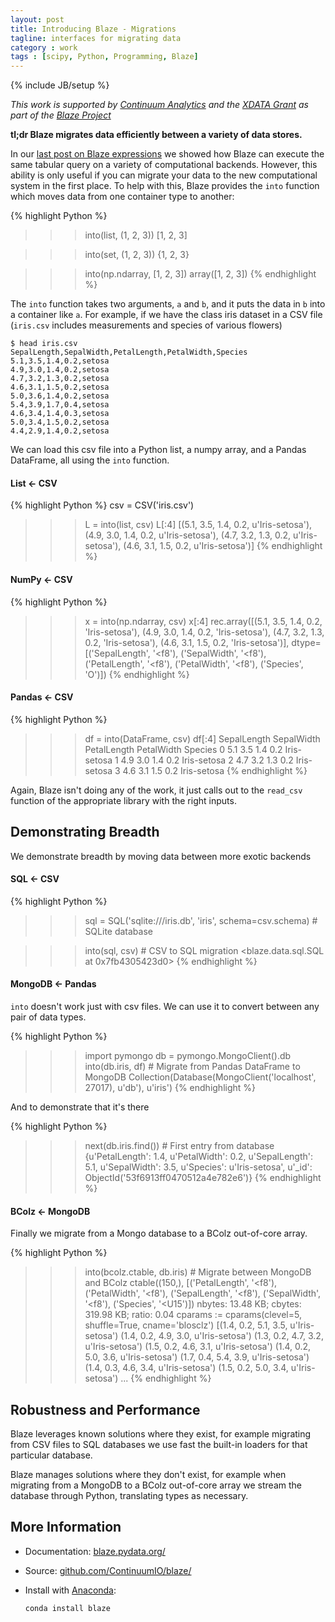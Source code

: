```yaml
---
layout: post
title: Introducing Blaze - Migrations
tagline: interfaces for migrating data
category : work
tags : [scipy, Python, Programming, Blaze]
---
```

{% include JB/setup %}

*This work is supported by [Continuum Analytics](http://continuum.io)
and the [XDATA Grant](http://www.darpa.mil/program/XDATA)
as part of the [Blaze Project](http://blaze.pydata.org)*

**tl;dr Blaze migrates data efficiently between a variety of data stores.**

In our [last post on Blaze expressions](./foo) we showed how Blaze can execute
the same tabular query on a variety of computational backends.  However, this
ability is only useful if you can migrate your data to the new computational
system in the first place.  To help with this, Blaze provides the `into`
function which moves data from one container type to another:

{% highlight Python %}
>>> into(list, (1, 2, 3))
[1, 2, 3]

>>> into(set, (1, 2, 3))
{1, 2, 3}

>>> into(np.ndarray, [1, 2, 3])
array([1, 2, 3])
{% endhighlight %}

The `into` function takes two arguments, `a` and `b`, and it puts the data in
`b` into a container like `a`.  For example, if we have the class iris dataset
in a CSV file (`iris.csv` includes measurements and species of various flowers)


    $ head iris.csv
    SepalLength,SepalWidth,PetalLength,PetalWidth,Species
    5.1,3.5,1.4,0.2,setosa
    4.9,3.0,1.4,0.2,setosa
    4.7,3.2,1.3,0.2,setosa
    4.6,3.1,1.5,0.2,setosa
    5.0,3.6,1.4,0.2,setosa
    5.4,3.9,1.7,0.4,setosa
    4.6,3.4,1.4,0.3,setosa
    5.0,3.4,1.5,0.2,setosa
    4.4,2.9,1.4,0.2,setosa


We can load this csv file into a Python list, a numpy array, and a Pandas
DataFrame, all using the `into` function.

#### List $\leftarrow$ CSV
{% highlight Python %}
csv = CSV('iris.csv')
>>> L = into(list, csv)
>>> L[:4]
[(5.1, 3.5, 1.4, 0.2, u'Iris-setosa'),
 (4.9, 3.0, 1.4, 0.2, u'Iris-setosa'),
 (4.7, 3.2, 1.3, 0.2, u'Iris-setosa'),
 (4.6, 3.1, 1.5, 0.2, u'Iris-setosa')]
{% endhighlight %}

#### NumPy $\leftarrow$ CSV
{% highlight Python %}
>>> x = into(np.ndarray, csv)
>>> x[:4]
rec.array([(5.1, 3.5, 1.4, 0.2, 'Iris-setosa'),
           (4.9, 3.0, 1.4, 0.2, 'Iris-setosa'),
           (4.7, 3.2, 1.3, 0.2, 'Iris-setosa'),
           (4.6, 3.1, 1.5, 0.2, 'Iris-setosa')],
           dtype=[('SepalLength', '<f8'), ('SepalWidth', '<f8'),
           ('PetalLength', '<f8'), ('PetalWidth', '<f8'), ('Species', 'O')])
{% endhighlight %}

#### Pandas $\leftarrow$ CSV
{% highlight Python %}
>>> df = into(DataFrame, csv)
>>> df[:4]
     SepalLength  SepalWidth  PetalLength  PetalWidth         Species
     0            5.1         3.5          1.4         0.2     Iris-setosa
     1            4.9         3.0          1.4         0.2     Iris-setosa
     2            4.7         3.2          1.3         0.2     Iris-setosa
     3            4.6         3.1          1.5         0.2     Iris-setosa
{% endhighlight %}

Again, Blaze isn't doing any of the work, it just calls out to the
`read_csv` function of the appropriate library with the right inputs.


## Demonstrating Breadth

We demonstrate breadth by moving data between more exotic backends


#### SQL $\leftarrow$ CSV

{% highlight Python %}
>>> sql = SQL('sqlite:///iris.db', 'iris', schema=csv.schema)  # SQLite database

>>> into(sql, csv)                  # CSV to SQL migration
<blaze.data.sql.SQL at 0x7fb4305423d0>
{% endhighlight %}


#### MongoDB $\leftarrow$ Pandas
`into` doesn't work just with csv files.  We can use it to convert between any
pair of data types.

{% highlight Python %}
>>> import pymongo
>>> db = pymongo.MongoClient().db
>>> into(db.iris, df)               # Migrate from Pandas DataFrame to MongoDB
Collection(Database(MongoClient('localhost', 27017), u'db'), u'iris')
{% endhighlight %}

And to demonstrate that it's there

{% highlight Python %}
>>> next(db.iris.find())  # First entry from database
{u'PetalLength': 1.4,
 u'PetalWidth': 0.2,
 u'SepalLength': 5.1,
 u'SepalWidth': 3.5,
 u'Species': u'Iris-setosa',
 u'_id': ObjectId('53f6913ff0470512a4e782e6')}
{% endhighlight %}


#### BColz $\leftarrow$ MongoDB

Finally we migrate from a Mongo database to a BColz out-of-core array.

{% highlight Python %}
>>> into(bcolz.ctable, db.iris) # Migrate between MongoDB and BColz
ctable((150,), [('PetalLength', '<f8'), ('PetalWidth', '<f8'), ('SepalLength',
'<f8'), ('SepalWidth', '<f8'), ('Species', '<U15')])
  nbytes: 13.48 KB; cbytes: 319.98 KB; ratio: 0.04
    cparams := cparams(clevel=5, shuffle=True, cname='blosclz')
    [(1.4, 0.2, 5.1, 3.5, u'Iris-setosa') (1.4, 0.2, 4.9, 3.0, u'Iris-setosa')
     (1.3, 0.2, 4.7, 3.2, u'Iris-setosa') (1.5, 0.2, 4.6, 3.1, u'Iris-setosa')
     (1.4, 0.2, 5.0, 3.6, u'Iris-setosa') (1.7, 0.4, 5.4, 3.9, u'Iris-setosa')
     (1.4, 0.3, 4.6, 3.4, u'Iris-setosa') (1.5, 0.2, 5.0, 3.4, u'Iris-setosa')
     ...
{% endhighlight %}


## Robustness and Performance

Blaze leverages known solutions where they exist, for example migrating from
CSV files to SQL databases we use fast the built-in loaders for that particular
database.

Blaze manages solutions where they don't exist, for example when migrating from
a MongoDB to a BColz out-of-core array we stream the database through Python,
translating types as necessary.

More Information
----------------

*   Documentation: [blaze.pydata.org/](http://blaze.pydata.org/)
*   Source: [github.com/ContinuumIO/blaze/](http://github.com/ContinuumIO/blaze/)
*   Install with [Anaconda](https://store.continuum.io/cshop/anaconda/):

        conda install blaze
